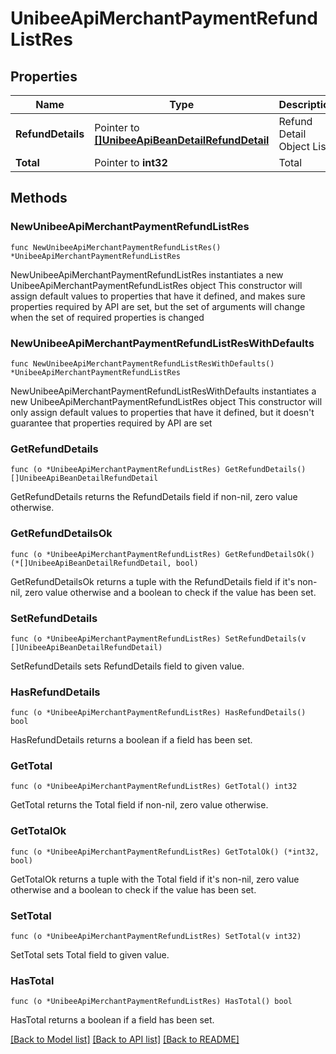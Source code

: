 # UnibeeApiMerchantPaymentRefundListRes

## Properties

Name | Type | Description | Notes
------------ | ------------- | ------------- | -------------
**RefundDetails** | Pointer to [**[]UnibeeApiBeanDetailRefundDetail**](UnibeeApiBeanDetailRefundDetail.md) | Refund Detail Object List | [optional] 
**Total** | Pointer to **int32** | Total | [optional] 

## Methods

### NewUnibeeApiMerchantPaymentRefundListRes

`func NewUnibeeApiMerchantPaymentRefundListRes() *UnibeeApiMerchantPaymentRefundListRes`

NewUnibeeApiMerchantPaymentRefundListRes instantiates a new UnibeeApiMerchantPaymentRefundListRes object
This constructor will assign default values to properties that have it defined,
and makes sure properties required by API are set, but the set of arguments
will change when the set of required properties is changed

### NewUnibeeApiMerchantPaymentRefundListResWithDefaults

`func NewUnibeeApiMerchantPaymentRefundListResWithDefaults() *UnibeeApiMerchantPaymentRefundListRes`

NewUnibeeApiMerchantPaymentRefundListResWithDefaults instantiates a new UnibeeApiMerchantPaymentRefundListRes object
This constructor will only assign default values to properties that have it defined,
but it doesn't guarantee that properties required by API are set

### GetRefundDetails

`func (o *UnibeeApiMerchantPaymentRefundListRes) GetRefundDetails() []UnibeeApiBeanDetailRefundDetail`

GetRefundDetails returns the RefundDetails field if non-nil, zero value otherwise.

### GetRefundDetailsOk

`func (o *UnibeeApiMerchantPaymentRefundListRes) GetRefundDetailsOk() (*[]UnibeeApiBeanDetailRefundDetail, bool)`

GetRefundDetailsOk returns a tuple with the RefundDetails field if it's non-nil, zero value otherwise
and a boolean to check if the value has been set.

### SetRefundDetails

`func (o *UnibeeApiMerchantPaymentRefundListRes) SetRefundDetails(v []UnibeeApiBeanDetailRefundDetail)`

SetRefundDetails sets RefundDetails field to given value.

### HasRefundDetails

`func (o *UnibeeApiMerchantPaymentRefundListRes) HasRefundDetails() bool`

HasRefundDetails returns a boolean if a field has been set.

### GetTotal

`func (o *UnibeeApiMerchantPaymentRefundListRes) GetTotal() int32`

GetTotal returns the Total field if non-nil, zero value otherwise.

### GetTotalOk

`func (o *UnibeeApiMerchantPaymentRefundListRes) GetTotalOk() (*int32, bool)`

GetTotalOk returns a tuple with the Total field if it's non-nil, zero value otherwise
and a boolean to check if the value has been set.

### SetTotal

`func (o *UnibeeApiMerchantPaymentRefundListRes) SetTotal(v int32)`

SetTotal sets Total field to given value.

### HasTotal

`func (o *UnibeeApiMerchantPaymentRefundListRes) HasTotal() bool`

HasTotal returns a boolean if a field has been set.


[[Back to Model list]](../README.md#documentation-for-models) [[Back to API list]](../README.md#documentation-for-api-endpoints) [[Back to README]](../README.md)


